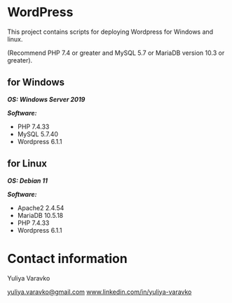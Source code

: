 # WordPress
This project contains scripts for deploying Wordpress for Windows and linux.

(Recommend PHP 7.4 or greater and MySQL 5.7 or MariaDB version 10.3 or greater).
## for Windows
**_OS: Windows Server 2019_**

**_Software:_**
- PHP 7.4.33
- MySQL 5.7.40 
- Wordpress 6.1.1
## for Linux
**_OS: Debian 11_**

**_Software:_**
- Apache2 2.4.54
- MariaDB 10.5.18
- PHP 7.4.33
- Wordpress 6.1.1 
# Contact information
Yuliya Varavko

yuliya.varavko@gmail.com
www.linkedin.com/in/yuliya-varavko
